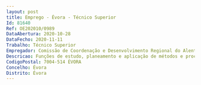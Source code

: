 ```yaml
--- 
layout: post
title: Emprego - Évora - Técnico Superior
Id: 81640
Ref: OE202010/0989
DataAbertura: 2020-10-28
DataFecho: 2020-11-11
Trabalho: Técnico Superior
Empregador: Comissão de Coordenação e Desenvolvimento Regional do Alentejo
Descricao: Funções de estudo, planeamento e aplicação de métodos e processos de natureza técnica que fundamentem e preparem a decisão em áreas da competência da DSA, designadamente no âmbito das atividades atribuídas como autoridade de avaliação de impacte ambiental, na área da avaliação ambiental de planos, programas e projetos ou de licenciamento e acompanhamento de atividades económicas, incluindo as tarefas previstas no âmbito dos respetivos regimes jurídicos  preparação e acompanhamento de projetos na área do ambiente  participação em comissões de avaliação ou grupos de trabalho.
CodigoPostal: 7004-514 ÉVORA
Concelho: Évora
Distrito: Évora
--- 
```

